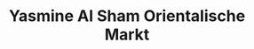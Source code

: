 ---
title: "Yasmine Al Sham Orientalische Markt"
url: /brandenburg-an-der-havel/yasmine-al-sham-orientalische-markt/
shop: Supermarkt
---